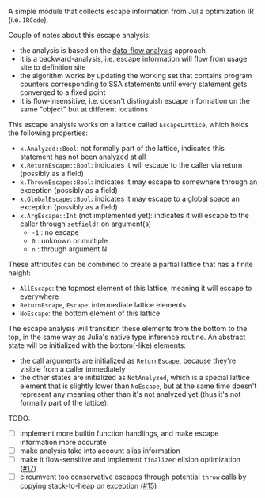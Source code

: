 A simple module that collects escape information from Julia optimization IR (i.e. `IRCode`).

Couple of notes about this escape analysis:
- the analysis is based on the [data-flow analysis](https://aviatesk.github.io/posts/data-flow-problem/) approach
- it is a backward-analysis, i.e. escape information will flow from usage site to definition site
- the algorithm works by updating the working set that contains program counters corresponding to SSA statements until every statement gets converged to a fixed point
- it is flow-insensitive, i.e. doesn't distinguish escape information on the same "object" but at different locations

This escape analysis works on a lattice called `EscapeLattice`, which holds the following properties:
- `x.Analyzed::Bool`: not formally part of the lattice, indicates this statement has not been analyzed at all
- `x.ReturnEscape::Bool`: indicates it will escape to the caller via return (possibly as a field)
- `x.ThrownEscape::Bool`: indicates it may escape to somewhere through an exception (possibly as a field)
- `x.GlobalEscape::Bool`: indicates it may escape to a global space an exception (possibly as a field)
- `x.ArgEscape::Int` (not implemented yet): indicates it will escape to the caller through `setfield!` on argument(s)
  * `-1` : no escape
  * `0` : unknown or multiple
  * `n` : through argument N

These attributes can be combined to create a partial lattice that has a finite height:
- `AllEscape`: the topmost element of this lattice, meaning it will escape to everywhere
- `ReturnEscape`, `Escape`: intermediate lattice elements
- `NoEscape`: the bottom element of this lattice

The escape analysis will transition these elements from the bottom to the top,
in the same way as Julia's native type inference routine.
An abstract state will be initialized with the bottom(-like) elements:
- the call arguments are initialized as `ReturnEscape`, because they're visible from a caller immediately
- the other states are initialized as `NotAnalyzed`, which is a special lattice element that
  is slightly lower than `NoEscape`, but at the same time doesn't represent any meaning
  other than it's not analyzed yet (thus it's not formally part of the lattice).

TODO:
- [ ] implement more builtin function handlings, and make escape information more accurate
- [ ] make analysis take into account alias information
- [ ] make it flow-sensitive and implement `finalizer` elision optimization ([#17](https://github.com/aviatesk/EscapeAnalysis.jl/issues/17))
- [ ] circumvent too conservative escapes through potential `throw` calls by copying stack-to-heap on exception ([#15](https://github.com/aviatesk/EscapeAnalysis.jl/issues/15))

